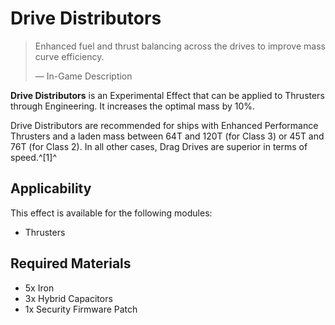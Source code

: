 # Drive Distributors
> 
> 
> Enhanced fuel and thrust balancing across the drives to improve mass curve efficiency.
> 
> 
> — In-Game Description
> 

**Drive Distributors** is an Experimental Effect that can be applied to Thrusters through Engineering. It increases the optimal mass by 10%.

Drive Distributors are recommended for ships with Enhanced Performance Thrusters and a laden mass between 64T and 120T (for Class 3) or 45T and 76T (for Class 2). In all other cases, Drag Drives are superior in terms of speed.^[1]^

## Applicability

This effect is available for the following modules:

- Thrusters

## Required Materials

- 5x Iron
- 3x Hybrid Capacitors
- 1x Security Firmware Patch